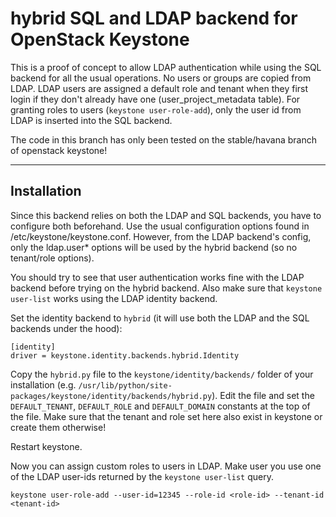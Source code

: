 # hybrid SQL and LDAP backend for OpenStack Keystone #

This is a proof of concept to allow LDAP authentication while using the SQL backend for all the usual operations. No users or groups are copied from LDAP. LDAP users are assigned a default role and tenant when they first login if they don't already have one (user_project_metadata table). For granting roles to users (`keystone user-role-add`), only the user id from LDAP is inserted into the SQL backend.

The code in this branch has only been tested on the stable/havana branch of openstack keystone!

* * *

## Installation ##

Since this backend relies on both the LDAP and SQL backends, you have to configure both beforehand. Use the usual configuration options found in /etc/keystone/keystone.conf. However, from the LDAP backend's config, only the ldap.user* options will be used by the hybrid backend (so no tenant/role options).

You should try to see that user authentication works fine with the LDAP backend before trying on the hybrid backend. Also make sure that `keystone user-list` works using the LDAP identity backend.

Set the identity backend to `hybrid` (it will use both the LDAP and the SQL backends under the hood):

```
[identity]
driver = keystone.identity.backends.hybrid.Identity
```

Copy the `hybrid.py` file to the `keystone/identity/backends/` folder of your installation (e.g. `/usr/lib/python/site-packages/keystone/identity/backends/hybrid.py`). Edit the file and set the `DEFAULT_TENANT`, `DEFAULT_ROLE` and `DEFAULT_DOMAIN` constants at the top of the file. Make sure that the tenant and role set here also exist in keystone or create them otherwise!

Restart keystone.

Now you can assign custom roles to users in LDAP. Make user you use one of the LDAP user-ids returned by the `keystone user-list` query.

```
keystone user-role-add --user-id=12345 --role-id <role-id> --tenant-id <tenant-id>
```
